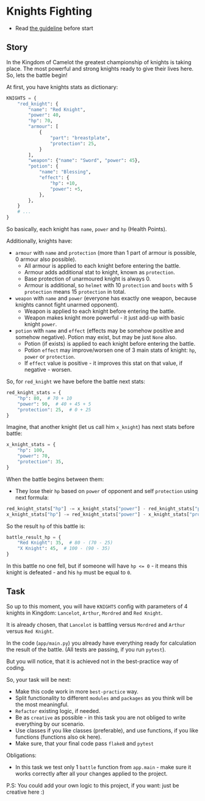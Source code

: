 # Knights Fighting

- Read [the guideline](https://github.com/mate-academy/py-task-guideline/blob/main/README.md) before start

## Story

In the Kingdom of Camelot the greatest championship of
knights is taking place. The most powerful and strong
knights ready to give their lives here. So, lets the battle begin!

At first, you have knights stats as dictionary:
```python
KNIGHTS = {
    "red_knight": {
        "name": "Red Knight",
        "power": 40,
        "hp": 70,
        "armour": [
            {
                "part": "breastplate",
                "protection": 25,
            }
        ],
        "weapon": {"name": "Sword", "power": 45},
        "potion": {
            "name": "Blessing",
            "effect": {
                "hp": +10,
                "power": +5,
            },
        },
    }
    # ...
}
```
So basically, each knight has `name`, `power` and `hp` (Health Points).

Additionally, knights have:
- `armour` with `name` and `protection` (more than 1 part of armour is possible, 0 armour also possible).
  - All armour is applied to each knight before entering the battle.
  - Armour adds additional stat to knight, known as `protection`.
  - Base protection of unarmoured knight is always 0.
  - Armour is additional, so `helmet` with 10 `protection` and `boots` with 5 `protection` means 15 `protection` in total.
- `weapon` with `name` and `power` (everyone has exactly one weapon, because knights cannot fight unarmed opponent).
  - Weapon is applied to each knight before entering the battle.
  - Weapon makes knight more powerful - it just add-up with basic knight `power`.
- `potion` with `name` and `effect` (effects may be somehow positive and somehow negative). Potion may exist, but may be just `None` also.
  - Potion (if exists) is applied to each knight before entering the battle.
  - Potion `effect` may improve/worsen one of 3 main stats of knight: `hp`, `power` or `protection`.
  - If `effect` value is positive - it improves this stat on that value, if negative - worsen.

So, for `red_knight` we have before the battle next stats:
```python
red_knight_stats = {
    "hp": 80,  # 70 + 10
    "power": 90,  # 40 + 45 + 5
    "protection": 25,  # 0 + 25
}
```

Imagine, that another knight (let us call him `x_knight`) has next stats before battle:
```python
x_knight_stats = {
    "hp": 100,
    "power": 70,
    "protection": 35,
}
```

When the battle begins between them:
- They lose their `hp` based on `power` of opponent and self `protection` using next formula:
```python
red_knight_stats["hp"] -= x_knight_stats["power"] - red_knight_stats["protection"]
x_knight_stats["hp"] -= red_knight_stats["power"] - x_knight_stats["protection"]
```

So the result `hp` of this battle is:
```python
battle_result_hp = {
    "Red Knight": 35,  # 80 - (70 - 25)
    "X Knight": 45,  # 100 - (90 - 35)
}
```

In this battle no one fell, but if someone will have `hp <= 0` - it means
this knight is defeated - and his `hp` must be equal to `0`.

## Task
So up to this moment, you will have `KNIGHTS` config with parameters
of 4 knights in Kingdom: `Lancelot`, `Arthur`, `Mordred` and `Red Knight`.

It is already chosen, that `Lancelot` is battling versus `Mordred` and
`Arthur` versus `Red Knight`.

In the code (`app/main.py`) you already have everything ready for calculation the result of the battle.
(All tests are passing, if you run `pytest`).

But you will notice, that it is achieved not in the best-practice way of coding.

So, your task will be next: 
- Make this code work in more `best-practice` way.
- Split functionality to different `modules` and `packages` as you think will be the most meaningful.
- `Refactor` existing logic, if needed.
- Be as `creative` as possible - in this task you are not obliged to write everything by our scenario.
- Use classes if you like classes (preferable), and use functions, if you like functions (functions also ok here).
- Make sure, that your final code pass `flake8` and `pytest`

Obligations:
- In this task we test only 1 `battle` function from `app.main` - make sure it works 
  correctly after all your changes applied to the project.

P.S: You could add your own logic to this project, if you want: just be creative here :)
